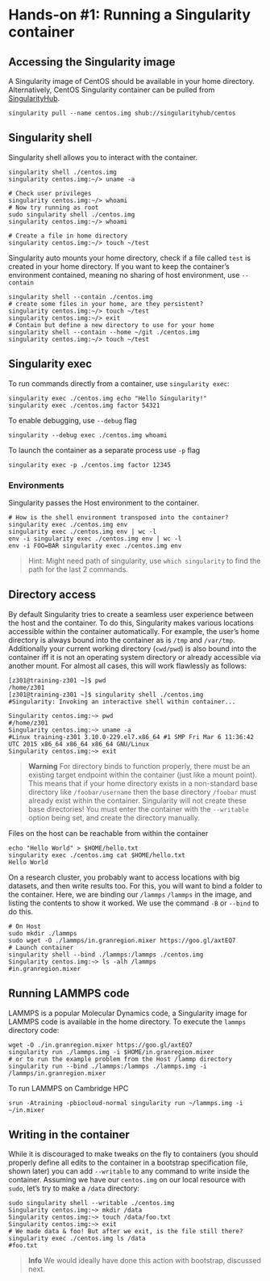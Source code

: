 # Hands-on #1: Running a Singularity container
## Accessing the Singularity image
A Singularity image of CentOS should be available in your home directory.
Alternatively, CentOS Singularity container can be pulled
from [SingularityHub](https://singularity-hub.org).
```
singularity pull --name centos.img shub://singularityhub/centos
```

## Singularity shell
Singularity shell allows you to interact with the container.

```shell
singularity shell ./centos.img
singularity centos.img:~/> uname -a

# Check user privileges
singularity centos.img:~/> whoami
# Now try running as root
sudo singularity shell ./centos.img
singularity centos.img:~/> whoami

# Create a file in home directory
singularity centos.img:~/> touch ~/test
```
Singularity auto mounts your home directory, check if a file called `test` is
created in your home directory. If you want to keep the container’s environment
contained, meaning no sharing of host environment, use `--contain`

```shell
singularity shell --contain ./centos.img
# create some files in your home, are they persistent?
singularity centos.img:~/> touch ~/test
singularity centos.img:~/> exit
# Contain but define a new directory to use for your home
singularity shell --contain --home ~/git ./centos.img
singularity centos.img:~/> touch ~/test
```

## Singularity exec
To run commands directly from a container, use `singularity exec`:
```
singularity exec ./centos.img echo "Hello Singularity!"
singularity exec ./centos.img factor 54321
```

To enable debugging, use `--debug` flag
```
singularity --debug exec ./centos.img whoami
```
To launch the container as a separate process use `-p` flag
```
singularity exec -p ./centos.img factor 12345
```

### Environments
Singularity passes the Host environment to the container.

```shell
# How is the shell environment transposed into the container?
singularity exec ./centos.img env
singularity exec ./centos.img env | wc -l
env -i singularity exec ./centos.img env | wc -l
env -i FOO=BAR singularity exec ./centos.img env
```

> Hint: Might need path of singularity, use `which singularity` to find the path for the last 2 commands.

## Directory access
By default Singularity tries to create a seamless user experience between the host and the container. To do this, Singularity makes various locations accessible within the container automatically. For example, the user’s home directory is always bound into the container as is `/tmp` and `/var/tmp`. Additionally your current working directory (`cwd/pwd`) is also bound into the container iff it is not an operating system directory or already accessible via another mount. For almost all cases, this will work flawlessly as follows:

```shell
[z301@training-z301 ~]$ pwd
/home/z301
[z301@training-z301 ~]$ singularity shell ./centos.img
#Singularity: Invoking an interactive shell within container...

Singularity centos.img:~> pwd
#/home/z301
Singularity centos.img:~> uname -a
#Linux training-z301 3.10.0-229.el7.x86_64 #1 SMP Fri Mar 6 11:36:42 UTC 2015 x86_64 x86_64 x86_64 GNU/Linux
Singularity centos.img:~> exit
```

> **Warning**
For directory binds to function properly, there must be an existing target endpoint within the container (just like a mount point). This means that if your home directory exists in a non-standard base directory like `/foobar/username` then the base directory `/foobar` must already exist within the container.
Singularity will not create these base directories! You must enter the container with the `--writable` option being set, and create the directory manually.


Files on the host can be reachable from within the container

```shell
echo "Hello World" > $HOME/hello.txt
singularity exec ./centos.img cat $HOME/hello.txt
Hello World
```

On a research cluster, you probably want to access locations with big datasets, and then write results too. For this, you will want to bind a folder to the container. Here, we are binding our `/lammps` `/lammps` in the image, and listing the contents to show it worked. We use the command `-B` or `--bind` to do this.

```shell
# On Host
sudo mkdir ./lammps
sudo wget -O ./lammps/in.granregion.mixer https://goo.gl/axtEQ7
# Launch container
singularity shell --bind ./lammps:/lammps ./centos.img
Singularity centos.img:~> ls -alh /lammps
#in.granregion.mixer
```

## Running LAMMPS code
LAMMPS is a popular Molecular Dynamics code, a Singularity image for LAMMPS code is available in the home directory. To execute the `lammps` directory code:

```shell
wget -O ./in.granregion.mixer https://goo.gl/axtEQ7
singularity run ./lammps.img -i $HOME/in.granregion.mixer
# or to run the example problem from the Host /lammp directory
singularity run --bind ./lammps:/lammps ./lammps.img -i /lammps/in.granregion.mixer
```

To run LAMMPS on Cambridge HPC
```shell
srun -Atraining -pbiocloud-normal singularity run ~/lammps.img -i ~/in.mixer
```

## Writing in the container

While it is discouraged to make tweaks on the fly to containers (you should properly define all edits to the container in a bootstrap specification file, shown later) you can add `--writable` to any command to write inside the container. Assuming we have our `centos.img` on our local resource with `sudo`, let’s
try to make a `/data` directory:

```shell
sudo singularity shell --writable ./centos.img
Singularity centos.img:~> mkdir /data
Singularity centos.img:~> touch /data/foo.txt
Singularity centos.img:~> exit
# We made data & foo! But after we exit, is the file still there?
singularity exec ./centos.img ls /data
#foo.txt
```
> **Info** We would ideally have done this action with bootstrap, discussed next.

